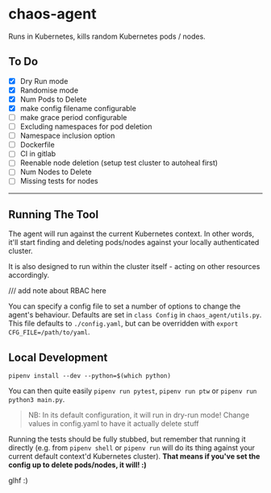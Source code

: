 # chaos-agent

Runs in Kubernetes, kills random Kubernetes pods / nodes.

## To Do

- [x] Dry Run mode
- [x] Randomise mode
- [x] Num Pods to Delete
- [x] make config filename configurable
- [ ] make grace period configurable
- [ ] Excluding namespaces for pod deletion
- [ ] Namespace inclusion option
- [ ] Dockerfile
- [ ] CI in gitlab
- [ ] Reenable node deletion (setup test cluster to autoheal first)
- [ ] Num Nodes to Delete
- [ ] Missing tests for nodes

---

## Running The Tool

The agent will run against the current Kubernetes context. In other words, it'll start finding and deleting pods/nodes against your locally authenticated cluster.

It is also designed to run within the cluster itself - acting on other resources accordingly.

/// add note about RBAC here

You can specify a config file to set a number of options to change the agent's behaviour. Defaults are set in `class Config` in `chaos_agent/utils.py`. This file defaults to `./config.yaml`, but can be overridden with `export CFG_FILE=/path/to/yaml`.

## Local Development

`pipenv install --dev --python=$(which python)`

You can then quite easily `pipenv run pytest`, `pipenv run ptw` or `pipenv run python3 main.py`.

> NB: In its default configuration, it will run in dry-run mode! Change values in config.yaml to have it actually delete stuff

Running the tests should be fully stubbed, but remember that running it directly (e.g. from `pipenv shell` or `pipenv run` will do its thing against your current default context'd Kubernetes cluster). **That means if you've set the config up to delete pods/nodes, it will! :)**

glhf :)

